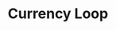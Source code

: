 ---
layout: loop
title: Currency Loop
description: Currency loop lists currencies.
sidebar: loop
subnav: loop_currency
uses_global_argument: true
returns_global_outputs: { countable : true, timestampable : true, versionable : false }
type: currency
arguments :
    - {name: "id", description: "A single or a list of currency ids.", example: "id=\"2\", id=\"1,4,7\""}
    - {name: "default_only", description: "A boolean value to display only the default currency.", example: "default_only=\"true\""}
    - {name: "exclude", description: "A single or a list of currency ids.", example: "exclude=\"2\", exclude=\"1,4,7\""}
    - {name: "lang", description: "A lang id", example: "lang=\"1\""}
outputs :
    - {name: "#ID", description: "the currency id"}
    - {name: "#NAME", description: "the currency name"}
    - {name: "#ISOCODE", description: "the ISO numeric currency code"}
    - {name: "#SYMBOL", description: "the ISO numeric currency symbol"}
    - {name: "#RATE", description: "the currency rate"}
    - {name: "#IS_DEFAULT", description: "returns if the currency is the default currency"}
    - {name: "#POSITION", description: "the currency position"}
---
